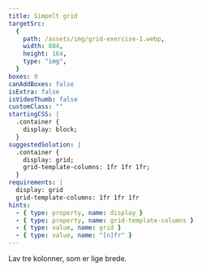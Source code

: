 ```yaml
---
title: Simpelt grid
targetSrc:
  {
    path: /assets/img/grid-exercise-1.webp,
    width: 884,
    height: 164,
    type: "img",
  }
boxes: 9
canAddBoxes: false
isExtra: false
isVideoThumb: false
customClass: ""
startingCSS: |
  .container {
    display: block;
  }
suggestedSolution: |
  .container {
    display: grid;
    grid-template-columns: 1fr 1fr 1fr;
  }
requirements: |
  display: grid
  grid-template-columns: 1fr 1fr 1fr
hints:
  - { type: property, name: display }
  - { type: property, name: grid-template-columns }
  - { type: value, name: grid }
  - { type: value, name: "[n]fr" }
---
```


Lav tre kolonner, som er lige brede.
